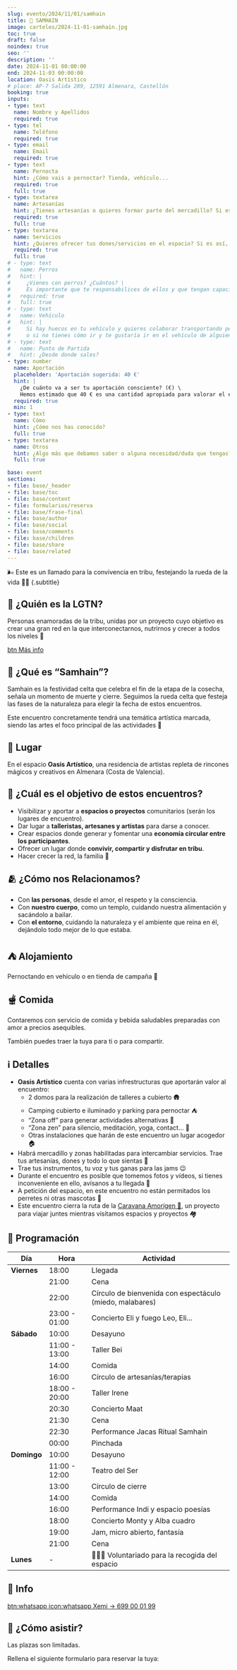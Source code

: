 ```yaml
---
slug: evento/2024/11/01/samhain
title: 🎃 SAMHAIN
image: carteles/2024-11-01-samhain.jpg
toc: true
draft: false
noindex: true
seo: ''
description: ''
date: 2024-11-01 00:00:00
end: 2024-11-03 00:00:00
location: Oasis Artístico
# place: AP-7 Salida 289, 12591 Almenara, Castellón
booking: true
inputs:
- type: text
  name: Nombre y Apellidos
  required: true
- type: tel
  name: Teléfono
  required: true
- type: email
  name: Email
  required: true
- type: text
  name: Pernocta
  hint: ¿Cómo vais a pernoctar? Tienda, vehículo...
  required: true
  full: true
- type: textarea
  name: Artesanías
  hint: ¿Tienes artesanías o quieres formar parte del mercadillo? Si es así, cuéntanos cuales son
  required: true
  full: true
- type: textarea
  name: Servicios
  hint: ¿Quieres ofrecer tus dones/servicios en el espacio? Si es así, cuéntanos cuales son
  required: true
  full: true
# - type: text
#   name: Perros
#   hint: |
#     ¿Vienes con perros? ¿Cuántos? \
#     Es importante que te responsabilices de ellos y que tengan capacidad de convivencia con otras personas y perros.
#   required: true
#   full: true
# - type: text
#   name: Vehículo
#   hint: |
#     Si hay huecos en tu vehículo y quieres colaborar transportando personas, indícanos de cuantas plazas dispones \
#     o si no tienes cómo ir y te gustaría ir en el vehículo de alguien, indícalo
# - type: text
#   name: Punto de Partida
#   hint: ¿Desde donde sales?
- type: number
  name: Aportación
  placeholder: 'Aportación sugerida: 40 €'
  hint: |
    ¿De cuánto va a ser tu aportación consciente? (€) \
    Hemos estimado que 40 € es una cantidad apropiada para valorar el espacio, las actividades, el trabajo del equipo y para permitir que LGTN continúe expandiendo esta hermosa red y sus encuentros. Tu contribución, sea cual sea, será valorada y apreciada.
  required: true
  min: 1
- type: text
  name: Cómo
  hint: ¿Cómo nos has conocido?
  full: true
- type: textarea
  name: Otros
  hint: ¿Algo más que debamos saber o alguna necesidad/duda que tengas?
  full: true

base: event
sections:
- file: base/_header
- file: base/toc
- file: base/content
- file: formularios/reserva
- file: base/frase-final
- file: base/author
- file: base/social
- file: base/comments
- file: base/children
- file: base/share
- file: base/related
---
```


🌬️ Este es un llamado para la convivencia en tribu, festejando la rueda de la vida 🍃🍂
{.subtitle}

## 👣 ¿Quién es la LGTN?

Personas enamoradas de la tribu, unidas por un proyecto cuyo objetivo es crear una gran red en la que interconectarnos, nutrirnos y crecer a todos los niveles 🚀

[btn Más info](/#proyecto)

## 🎃 ¿Qué es “Samhain”?

Samhain es la festividad celta que celebra el fin de la etapa de la cosecha, señala un momento de muerte y cierre. Seguimos la rueda celta que festeja las fases de la naturaleza para elegir la fecha de estos encuentros.

Este encuentro concretamente tendrá una temática artística marcada, siendo las artes el foco principal de las actividades 🎨

## 📍 Lugar

En el espacio **Oasis Artístico**, una residencia de artistas repleta de rincones mágicos y creativos en Almenara (Costa de Valencia).

## 🎯 ¿Cuál es el objetivo de estos encuentros?

- ⁠Visibilizar y aportar a **espacios o proyectos** comunitarios (serán los lugares de encuentro).
- ⁠Dar lugar a **talleristas, artesanes y artistas** para darse a conocer.
- ⁠Crear espacios donde generar y fomentar una **economía circular entre los participantes**.
- ⁠Ofrecer un lugar donde **convivir, compartir y disfrutar en tribu**.
- ⁠Hacer crecer la red, la familia 🤍

## 🫂 ¿Cómo nos Relacionamos?

- Con **las personas**, desde el amor, el respeto y la consciencia.
- Con **nuestro cuerpo**, como un templo, cuidando nuestra alimentación y sacándolo a bailar.
- Con **el entorno**, cuidando la naturaleza y el ambiente que reina en él, dejándolo todo mejor de lo que estaba.

## ⛺ Alojamiento

Pernoctando en vehículo o en tienda de campaña 🩷

## 🫕 Comida

Contaremos con servicio de comida y bebida saludables preparadas con amor a precios asequibles.

También puedes traer la tuya para ti o para compartir.

## ℹ️ Detalles

- **Oasis Artístico** cuenta con varias infrestructuras que aportarán valor al encuentro:
  - 2 domos para la realización de talleres a cubierto 🛖
  - Camping cubierto e iluminado y parking para pernoctar ⛺️
  - “Zona off” para generar actividades alternativas 🤯 
  - “Zona zen” para silencio, meditación, yoga, contact… 🤫
  - Otras instalaciones que harán de este encuentro un lugar acogedor 🏠
- Habrá mercadillo y zonas habilitadas para intercambiar servicios. Trae tus artesanías, dones y todo lo que sientas 👐
- Trae tus instrumentos, tu voz y tus ganas para las jams 😉
- Durante el encuentro es posible que tomemos fotos y vídeos, si tienes inconveniente en ello, avísanos a tu llegada 📸
- A petición del espacio, en este encuentro no están permitados los perretes ni otras mascotas 🐾
- Este encuentro cierra la ruta de la [Caravana Amorígen 🚐](/#caravana-amorigen), un proyecto para viajar juntes mientras visitamos espacios y proyectos 🏘️

## 📅 Programación

| Día         | Hora            | Actividad                                                |
| ----------- | --------------- | -------------------------------------------------------- |
| **Viernes** | 18:00           | Llegada                                                  |
|             | 21:00           | Cena                                                     |
|             | 22:00           | Círculo de bienvenida con espectáculo (miedo, malabares) |
|             | 23:00 - 01:00   | Concierto Eli y fuego Leo, Eli...                        |
| **Sábado**  | 10:00           | Desayuno                                                 |
|             | 11:00 - 13:00   | Taller Bei                                               |
|             | 14:00           | Comida                                                   |
|             | 16:00           | Círculo de artesanías/terapias                           |
|             | 18:00 - 20:00   | Taller Irene                                             |
|             | 20:30           | Concierto Maat                                           |
|             | 21:30           | Cena                                                     |
|             | 22:30           | Performance Jacas Ritual Samhain                         |
|             | 00:00           | Pinchada                                                 |
| **Domingo** | 10:00           | Desayuno                                                 |
|             | 11:00 - 12:00   | Teatro del Ser                                           |
|             | 13:00           | Círculo de cierre                                        |
|             | 14:00           | Comida                                                   |
|             | 16:00           | Performance Indi y espacio poesías                       |
|             | 18:00           | Concierto Monty y Alba cuadro                            |
|             | 19:00           | Jam, micro abierto, fantasía                             |
|             | 21:00           | Cena                                                     |
| **Lunes**   | -               | 👨🏼‍🌾 Voluntariado para la recogida del espacio             |


## 📲 Info

[btn:whatsapp icon:whatsapp Xemi → 699 00 01 99](https://wa.me/34699000199 "nofollow")


## 📝 ¿Cómo asistir?

Las plazas son limitadas.

Rellena el siguiente formulario para reservar la tuya:

